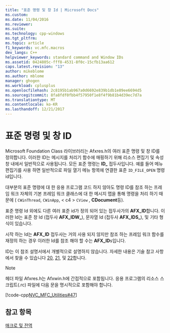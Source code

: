 ```yaml
---
title: "표준 명령 및 창 Id | Microsoft Docs"
ms.custom: 
ms.date: 11/04/2016
ms.reviewer: 
ms.suite: 
ms.technology: cpp-windows
ms.tgt_pltfrm: 
ms.topic: article
f1_keywords: vc.mfc.macros
dev_langs: C++
helpviewer_keywords: standard command and Window IDs
ms.assetid: 0424805c-fff8-4531-8f0c-15cfb13aa612
caps.latest.revision: "13"
author: mikeblome
ms.author: mblome
manager: ghogen
ms.workload: cplusplus
ms.openlocfilehash: 2c8195b1ab967a0d6692e839b1db1e89ee6694d5
ms.sourcegitcommit: 8fa8fdf0fbb4f57950f1e8f4f9b81b4d39ec7d7a
ms.translationtype: MT
ms.contentlocale: ko-KR
ms.lasthandoff: 12/21/2017
---
```

# <a name="standard-command-and-window-ids"></a>표준 명령 및 창 ID
Microsoft Foundation Class 라이브러리는 Afxres.h의 여러 표준 명령 및 창 ID를 정의합니다. 이러한 ID는 메시지를 처리기 함수에 매핑하기 위해 리소스 편집기 및 속성 창 내에서 일반적으로 사용됩니다. 모든 표준 명령는 **ID_** 접두사입니다. 예를 들어 메뉴 편집기를 사용 하면 일반적으로 파일 열기 메뉴 항목에 연결한 표준 `ID_FILE_OPEN` 명령 id입니다.  
  
 대부분의 표준 명령에 대 한 응용 프로그램 코드 하지 않아도 명령 ID를 참조 하는 프레임 워크 자체의 기본 프레임 워크 클래스에 대 한 메시지 맵을 통해 명령을 처리 하기 때문에 ( `CWinThread`, `CWinApp`, < c4 > `CView` , **CDocument**등).  
  
 표준 명령 Id 외에도 다른 여러 표준 id가 정의 되어 있는 접두사가의 **AFX_ID**합니다. 이러한 Id는 표준 창 Id (접두사 **AFX_IDW_**), 문자열 Id (접두사 **AFX_IDS_**), 및 기타 형식이 있습니다.  
  
 시작 하는 Id는 **AFX_ID** 접두사는 거의 사용 되지 않지만 참조 하는 프레임 워크 함수를 재정의 하는 경우 이러한 Id를 참조 해야 할 수는 **AFX_ID**s입니다.  
  
 ID는 이 참조 설명서에서 개별적으로 설명하지 않습니다. 자세한 내용은 기술 참고 사항에서 찾을 수 있습니다 [20](../../mfc/tn020-id-naming-and-numbering-conventions.md), [21](../../mfc/tn021-command-and-message-routing.md), 및 [22](../../mfc/tn022-standard-commands-implementation.md)합니다.  
  
> [!NOTE]
>  헤더 파일 Afxres.h는 Afxwin.h에 간접적으로 포함됩니다. 응용 프로그램의 리소스 스크립트(.rc) 파일에 다음 문을 명시적으로 포함해야 합니다.  
  
 [!code-cpp[NVC_MFC_Utilities#47](../../mfc/codesnippet/cpp/standard-command-and-window-ids_1.h)]  
  
## <a name="see-also"></a>참고 항목  
 [매크로 및 전역](../../mfc/reference/mfc-macros-and-globals.md)
